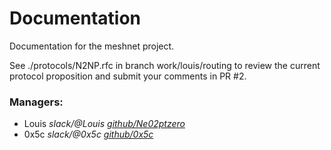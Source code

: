 # Documentation

Documentation for the meshnet project.

See ./protocols/N2NP.rfc in branch work/louis/routing to review the current protocol proposition and submit your comments in PR #2.

### Managers:

- Louis *slack/@Louis*    [*github/Ne02ptzero*](https://github.com/Ne02ptzero)
- 0x5c *slack/@0x5c*    [*github/0x5c*](https://github.com/0x5c)
